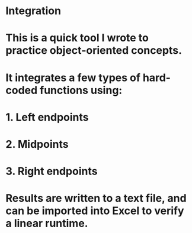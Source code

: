 # Integration
# This is a quick tool I wrote to practice object-oriented concepts.
# It integrates a few types of hard-coded functions using:
#   1. Left endpoints
#   2. Midpoints
#   3. Right endpoints
#
# Results are written to a text file, and can be imported into Excel to verify a linear runtime.
